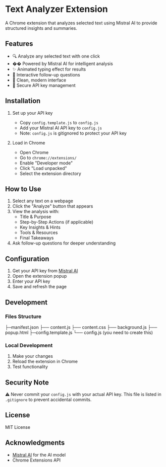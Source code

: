 # Text Analyzer Extension

A Chrome extension that analyzes selected text using Mistral AI to provide structured insights and summaries.

## Features

- 🔍 Analyze any selected text with one click
- �� Powered by Mistral AI for intelligent analysis
- ✨ Animated typing effect for results
- 💬 Interactive follow-up questions
- 🎨 Clean, modern interface
- 🔑 Secure API key management

## Installation

1. Set up your API key
   - Copy `config.template.js` to `config.js`
   - Add your Mistral AI API key to `config.js`
   - Note: `config.js` is gitignored to protect your API key

2. Load in Chrome
   - Open Chrome
   - Go to `chrome://extensions/`
   - Enable "Developer mode"
   - Click "Load unpacked"
   - Select the extension directory

## How to Use

1. Select any text on a webpage
2. Click the "Analyze" button that appears
3. View the analysis with:
   - Title & Purpose
   - Step-by-Step Actions (if applicable)
   - Key Insights & Hints
   - Tools & Resources
   - Final Takeaways
4. Ask follow-up questions for deeper understanding

## Configuration

1. Get your API key from [Mistral AI](https://mistral.ai)
2. Open the extension popup
3. Enter your API key
4. Save and refresh the page

## Development

### Files Structure

├─manifest.json
├── content.js
├── content.css
├── background.js
├── popup.html
├─config.template.js
└── config.js (you need to create this) 


### Local Development
1. Make your changes
2. Reload the extension in Chrome
3. Test functionality

## Security Note

⚠️ Never commit your `config.js` with your actual API key. This file is listed in `.gitignore` to prevent accidental commits.

## License

MIT License

## Acknowledgments

- [Mistral AI](https://mistral.ai) for the AI model
- Chrome Extensions API

